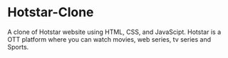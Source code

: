 # Hotstar-Clone
A clone of Hotstar website using HTML, CSS, and JavaScipt. Hotstar is a OTT platform where you can watch movies, web series, tv series and Sports.
